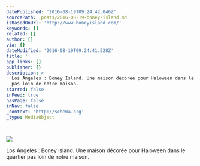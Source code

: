 ```yaml
---
datePublished: '2016-08-19T09:24:42.046Z'
sourcePath: _posts/2016-08-19-boney-island.md
isBasedOnUrl: 'http://www.boneyisland.com/'
keywords: []
related: []
author: []
via: {}
dateModified: '2016-08-19T09:24:41.528Z'
title: ''
app_links: []
publisher: {}
description: >-
  Los Angeles : Boney Island. Une maison décorée pour Haloween dans le quartier
  pas loin de notre maison.
starred: false
inFeed: true
hasPage: false
inNav: false
_context: 'http://schema.org'
_type: MediaObject

---
```

![](https://the-grid-user-content.s3-us-west-2.amazonaws.com/f8b12c5b-f205-4d7c-9265-d55fe7021f71.jpg)

Los Angeles : Boney Island. Une maison décorée pour Haloween dans le quartier pas loin de notre maison.